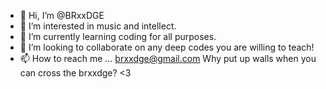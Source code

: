 - 👋 Hi, I’m @BRxxDGE
- 👀 I’m interested in music and intellect.
- 🌱 I’m currently learning coding for all purposes.
- 💞️ I’m looking to collaborate on any deep codes you are willing to teach!
- 📫 How to reach me ... brxxdge@gmail.com
Why put up walls
when you can cross the brxxdge? <3

